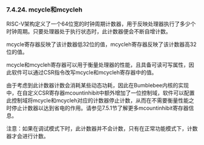 ### **7.4.24. mcycle和mcycleh**

RISC-V架构定义了一个64位宽的时钟周期计数器，用于反映处理器执行了多少个时钟周期。只要处理器处于执行状态时，此计数器便会不断自增计数。

mcycle寄存器反映了该计数器低32位的值，mcycleh寄存器反映了该计数器高32位的值。

mcycle和mcycleh寄存器可以用于衡量处理器的性能，且具备可读可写属性，因此软件可以通过CSR指令改写mcycle和mcycleh寄存器中的值。

由于考虑到此计数器计数会消耗某些动态功耗，因此在Bumblebee内核的实现中，在自定义CSR寄存器mcountinhibit中额外增加了一位控制域，软件可以配置此控制域将mcycle和mcycleh对应的计数器停止计数，从而在不需要衡量性能之时停止计数器以达到省电的作用。请参见7.5.1节了解更多mcountinhibit寄存器信息。

注意：如果在调试模式下时，此计数器并不会计数，只有在正常功能模式下，计数器才会进行计数。

